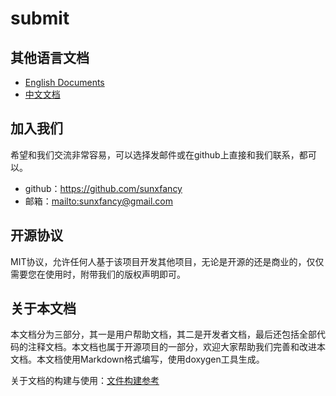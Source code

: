 submit
==================

## 其他语言文档

- [English Documents](../index.html)
- [中文文档](#)

## 加入我们

希望和我们交流非常容易，可以选择发邮件或在github上直接和我们联系，都可以。

- github：<https://github.com/sunxfancy>
- 邮箱：<mailto:sunxfancy@gmail.com>

## 开源协议

MIT协议，允许任何人基于该项目开发其他项目，无论是开源的还是商业的，仅仅需要您在使用时，附带我们的版权声明即可。

## 关于本文档

本文档分为三部分，其一是用户帮助文档，其二是开发者文档，最后还包括全部代码的注释文档。本文档也属于开源项目的一部分，欢迎大家帮助我们完善和改进本文档。本文档使用Markdown格式编写，使用doxygen工具生成。

关于文档的构建与使用：[文件构建参考](md-doc.html)
